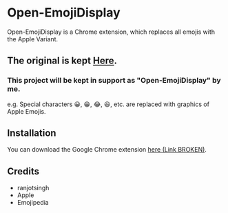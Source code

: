 # Open-EmojiDisplay

Open-EmojiDisplay is a Chrome extension, which replaces all emojis with the Apple Variant.

## The original is kept [Here](https://github.com/ranjotsingh/EmojiDisplay).
### This project will be kept in support as "Open-EmojiDisplay" by me.

e.g. Special characters 😀, 😁, 😂, 😃, etc. are replaced with graphics of Apple Emojis.

## Installation
You can download the Google Chrome extension [here (Link BROKEN)](https://chrome.google.com/webstore/detail/emojidisplay/doomojimaojclkcipjldpmdbiedgaoop).

## Credits
- ranjotsingh
- Apple
- Emojipedia
